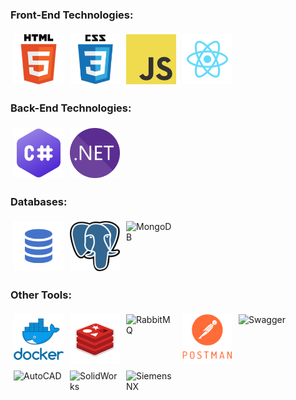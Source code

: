 ### Front-End Technologies:
<div style="display: flex; flex-wrap: wrap;">
    <img src="https://raw.githubusercontent.com/github/explore/80688e429a7d4ef2fca1e82350fe8e3517d3494d/topics/html/html.png" alt="HTML5" width="80" style="margin: 5px;"/> 
    <img src="https://raw.githubusercontent.com/github/explore/80688e429a7d4ef2fca1e82350fe8e3517d3494d/topics/css/css.png" alt="CSS3" width="80" style="margin: 5px;"/> 
    <img src="https://raw.githubusercontent.com/github/explore/80688e429a7d4ef2fca1e82350fe8e3517d3494d/topics/javascript/javascript.png" alt="JavaScript" width="80" style="margin: 5px;"/> 
    <img src="https://raw.githubusercontent.com/github/explore/80688e429a7d4ef2fca1e82350fe8e3517d3494d/topics/react/react.png" alt="ReactJS" width="80" style="margin: 5px;"/> 
</div>

### Back-End Technologies:
<div style="display: flex; flex-wrap: wrap;">
    <img src="https://raw.githubusercontent.com/github/explore/80688e429a7d4ef2fca1e82350fe8e3517d3494d/topics/csharp/csharp.png" alt="C#" width="80" style="margin: 5px;"/> 
    <img src="https://raw.githubusercontent.com/github/explore/80688e429a7d4ef2fca1e82350fe8e3517d3494d/topics/dotnet/dotnet.png" alt=".NET Core" width="80" style="margin: 5px;"/> 
</div>

### Databases:
<div style="display: flex; flex-wrap: wrap;">
    <img src="https://raw.githubusercontent.com/github/explore/80688e429a7d4ef2fca1e82350fe8e3517d3494d/topics/sql/sql.png" alt="SQL Server" width="80" style="margin: 5px;"/> 
    <img src="https://raw.githubusercontent.com/github/explore/80688e429a7d4ef2fca1e82350fe8e3517d3494d/topics/postgresql/postgresql.png" alt="PostgreSQL" width="80" style="margin: 5px;"/> 
    <img src="https://www.vectorlogo.zone/logos/mongodb/mongodb-icon.svg" alt="MongoDB" width="80" style="margin: 5px;"/>
</div>

### Other Tools:
<div style="display: flex; flex-wrap: wrap;">
    <img src="https://raw.githubusercontent.com/github/explore/80688e429a7d4ef2fca1e82350fe8e3517d3494d/topics/docker/docker.png" alt="Docker" width="80" style="margin: 5px;"/> 
    <img src="https://raw.githubusercontent.com/github/explore/80688e429a7d4ef2fca1e82350fe8e3517d3494d/topics/redis/redis.png" alt="Redis" width="80" style="margin: 5px;"/> 
    <img src="https://www.rabbitmq.com/img/rabbitmq_logo.svg" alt="RabbitMQ" width="80" style="margin: 5px;"/>
    <img src="https://raw.githubusercontent.com/github/explore/8e50b6debdc68ec562f5ac2dc8c75e9d1c2d01c3/topics/postman/postman.png" alt="Postman" width="80" style="margin: 5px;"/> 
    <img src="https://raw.githubusercontent.com/github/explore/80688e429a7d4ef2fca1e82350fe8e3517d3494d/topics/swagger/swagger.png" alt="Swagger" width="80" style="margin: 5px;"/> 
    <img src="https://raw.githubusercontent.com/github/explore/69a7ae4e6d34aa92eaf6bdfddf5e0c802e845bcf/topics/autocad/autocad.png" alt="AutoCAD" width="80" style="margin: 5px;"/> 
    <img src="https://raw.githubusercontent.com/github/explore/9bcb5f5f7e39cb9b835b5a1ff4e52c7c97e1f59b/topics/solidworks/solidworks.png" alt="SolidWorks" width="80" style="margin: 5px;"/> 
    <img src="https://raw.githubusercontent.com/github/explore/9cb4445c8c5b10f8478575e647c79cbfe75ae9c7/topics/siemens/siemens.png" alt="Siemens NX" width="80" style="margin: 5px;"/> 
</div>
